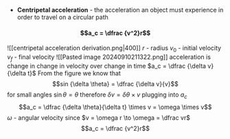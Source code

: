 - **Centripetal acceleration** - the acceleration an object must experience in order to travel on a circular path
#### $$a_c = \dfrac {v^2}r$$
![[centripetal acceleration derivation.png|400]]
$r$ - radius
$v_0$ - initial velocity
$v_f$ - final velocity 
![[Pasted image 20240910211322.png]]
acceleration is change in change in velocity over change in time
$a_c = \dfrac {\delta v}{\delta t}$
From the figure we know that 
$$sin {\delta \theta} = \dfrac {\delta v}{v}$$
for small angles $\sin{\theta}  = \theta$
therefore 
$\delta v = \delta \theta \times v$
plugging into $a_c$ 
$$a_c = \dfrac {\delta \theta}{\delta t} \times v = \omega \times v$$
$\omega$ - angular velocity 
since $v = \omega r \to \omega = \dfrac vr$
$$a_c = \dfrac {v^2}r$$


